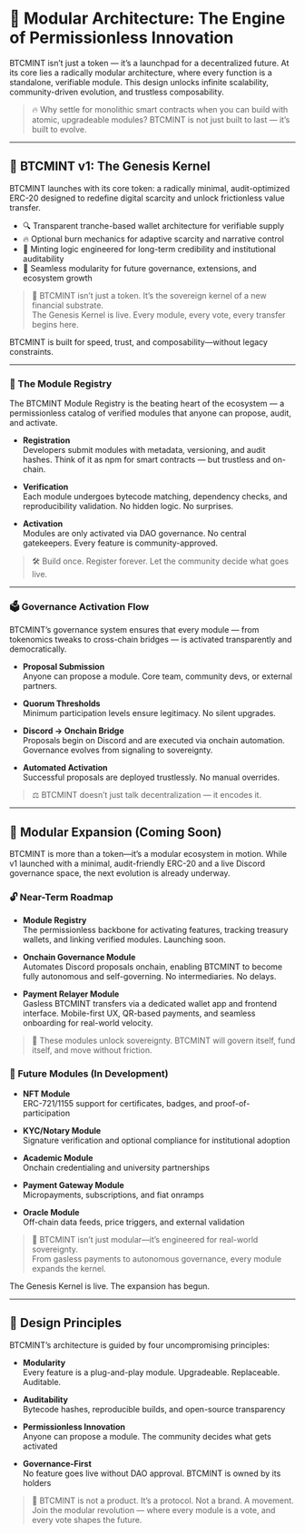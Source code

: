 # 🧩 Modular Architecture: The Engine of Permissionless Innovation

BTCMINT isn’t just a token — it’s a launchpad for a decentralized future. At its core lies a radically modular architecture, where every function is a standalone, verifiable module. This design unlocks infinite scalability, community-driven evolution, and trustless composability.

> 🔥 Why settle for monolithic smart contracts when you can build with atomic, upgradeable modules? BTCMINT is not just built to last — it’s built to evolve.

---

## 🧱 BTCMINT v1: The Genesis Kernel

BTCMINT launches with its core token: a radically minimal, audit-optimized ERC-20 designed to redefine digital scarcity and unlock frictionless value transfer.

- 🔍 Transparent tranche-based wallet architecture for verifiable supply  
- 🔥 Optional burn mechanics for adaptive scarcity and narrative control  
- 🧠 Minting logic engineered for long-term credibility and institutional auditability  
- 🔗 Seamless modularity for future governance, extensions, and ecosystem growth  

> 🧬 BTCMINT isn’t just a token. It’s the sovereign kernel of a new financial substrate.  
> The Genesis Kernel is live. Every module, every vote, every transfer begins here.

BTCMINT is built for speed, trust, and composability—without legacy constraints.  

---

### 🧩 The Module Registry

The BTCMINT Module Registry is the beating heart of the ecosystem — a permissionless catalog of verified modules that anyone can propose, audit, and activate.

- **Registration**  
  Developers submit modules with metadata, versioning, and audit hashes. Think of it as npm for smart contracts — but trustless and on-chain.

- **Verification**  
  Each module undergoes bytecode matching, dependency checks, and reproducibility validation. No hidden logic. No surprises.

- **Activation**  
  Modules are only activated via DAO governance. No central gatekeepers. Every feature is community-approved.

> 🛠️ Build once. Register forever. Let the community decide what goes live.

---

### 🗳️ Governance Activation Flow

BTCMINT’s governance system ensures that every module — from tokenomics tweaks to cross-chain bridges — is activated transparently and democratically.

- **Proposal Submission**  
  Anyone can propose a module. Core team, community devs, or external partners.

- **Quorum Thresholds**  
  Minimum participation levels ensure legitimacy. No silent upgrades.

- **Discord → Onchain Bridge**  
  Proposals begin on Discord and are executed via onchain automation. Governance evolves from signaling to sovereignty.

- **Automated Activation**  
  Successful proposals are deployed trustlessly. No manual overrides.

> ⚖️ BTCMINT doesn’t just talk decentralization — it encodes it.

---

## 🧩 Modular Expansion (Coming Soon)

BTCMINT is more than a token—it’s a modular ecosystem in motion. While v1 launched with a minimal, audit-friendly ERC-20 and a live Discord governance space, the next evolution is already underway.

### 🔓 Near-Term Roadmap

- **Module Registry**  
  The permissionless backbone for activating features, tracking treasury wallets, and linking verified modules. Launching soon.

- **Onchain Governance Module**  
  Automates Discord proposals onchain, enabling BTCMINT to become fully autonomous and self-governing. No intermediaries. No delays.

- **Payment Relayer Module**  
  Gasless BTCMINT transfers via a dedicated wallet app and frontend interface. Mobile-first UX, QR-based payments, and seamless onboarding for real-world velocity.

> 🧬 These modules unlock sovereignty. BTCMINT will govern itself, fund itself, and move without friction.

### 🧩 Future Modules (In Development)

- **NFT Module**  
  ERC-721/1155 support for certificates, badges, and proof-of-participation

- **KYC/Notary Module**  
  Signature verification and optional compliance for institutional adoption

- **Academic Module**  
  Onchain credentialing and university partnerships

- **Payment Gateway Module**  
  Micropayments, subscriptions, and fiat onramps

- **Oracle Module**  
  Off-chain data feeds, price triggers, and external validation

> 🔮 BTCMINT isn’t just modular—it’s engineered for real-world sovereignty.  
> From gasless payments to autonomous governance, every module expands the kernel.

The Genesis Kernel is live. The expansion has begun.

---

## 🧠 Design Principles

BTCMINT’s architecture is guided by four uncompromising principles:

- **Modularity**  
  Every feature is a plug-and-play module. Upgradeable. Replaceable. Auditable.

- **Auditability**  
  Bytecode hashes, reproducible builds, and open-source transparency

- **Permissionless Innovation**  
  Anyone can propose a module. The community decides what gets activated

- **Governance-First**  
  No feature goes live without DAO approval. BTCMINT is owned by its holders

> 🚀 BTCMINT is not a product. It’s a protocol. Not a brand. A movement.  
> Join the modular revolution — where every module is a vote, and every vote shapes the future.